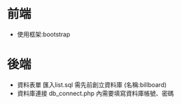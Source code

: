 # 前端
- 使用框架:bootstrap
# 後端
- 資料表單 匯入list.sql 需先前創立資料庫 (名稱:billboard)
- 資料庫連接 db_connect.php 內需要填寫資料庫帳號、密碼


